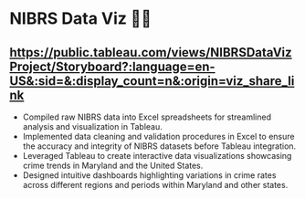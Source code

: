 # NIBRS Data Viz 👮🏾
https://public.tableau.com/views/NIBRSDataVizProject/Storyboard?:language=en-US&:sid=&:display_count=n&:origin=viz_share_link
---------
- Compiled raw NIBRS data into Excel spreadsheets for streamlined analysis and visualization in Tableau.
- Implemented data cleaning and validation procedures in Excel to ensure the accuracy and integrity of NIBRS datasets before Tableau integration.
- Leveraged Tableau to create interactive data visualizations showcasing crime trends in Maryland and the United States.
- Designed intuitive dashboards highlighting variations in crime rates across different regions and periods within Maryland and other states.
